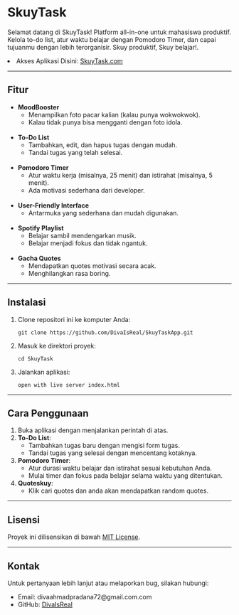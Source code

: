 <p><h1><strong>SkuyTask</strong></h1></p> 
<p>Selamat datang di SkuyTask! Platform all-in-one untuk mahasiswa produktif. Kelola to-do list, atur waktu belajar dengan Pomodoro Timer, dan capai tujuanmu dengan lebih terorganisir. Skuy produktif, Skuy belajar!.</p>
<li>Akses Aplikasi Disini: <a href="https://divaisreal.github.io/SkuyTaskApp/project/index.html">SkuyTask.com</a></li>
<hr>

<h2>Fitur</h2>
<ul>
    <li><strong>MoodBooster</strong>
        <ul>
            <li>Menampilkan foto pacar kalian (kalau punya wokwokwok).</li>
            <li>Kalau tidak punya bisa mengganti dengan foto idola.</li>
        </ul>
    </li>
    <br>
    <li><strong>To-Do List</strong>
        <ul>
            <li>Tambahkan, edit, dan hapus tugas dengan mudah.</li>
            <li>Tandai tugas yang telah selesai.</li>
        </ul>
    </li>
    <br>
    <li><strong>Pomodoro Timer</strong>
        <ul>
            <li>Atur waktu kerja (misalnya, 25 menit) dan istirahat (misalnya, 5 menit).</li>
            <li>Ada motivasi sederhana dari developer.</li>
        </ul>
    </li>
    <br>
    <li><strong>User-Friendly Interface</strong>
        <ul>
            <li>Antarmuka yang sederhana dan mudah digunakan.</li>
        </ul>
    </li>
    <br>
    <li><strong>Spotify Playlist</strong>
        <ul>
            <li>Belajar sambil mendengarkan musik.</li>
            <li>Belajar menjadi fokus dan tidak ngantuk.</li>
        </ul>
    </li>
    <br>
     <li><strong>Gacha Quotes</strong>
        <ul>
            <li>Mendapatkan quotes motivasi secara acak.</li>
            <li>Menghilangkan rasa boring.</li>
        </ul>
    </li>
</ul>

<hr>

<h2>Instalasi</h2>
<ol>
    <li>Clone repositori ini ke komputer Anda:
        <pre><code>git clone https://github.com/DivaIsReal/SkuyTaskApp.git</code></pre>
    </li>
    <li>Masuk ke direktori proyek:
        <pre><code>cd SkuyTask</code></pre>
    </li>
    <li>Jalankan aplikasi:
        <pre><code>open with live server index.html</code></pre>
    </li>
</ol>

<hr>

<h2>Cara Penggunaan</h2>
<ol>
    <li>Buka aplikasi dengan menjalankan perintah di atas.</li>
    <li><strong>To-Do List</strong>:
        <ul>
            <li>Tambahkan tugas baru dengan mengisi form tugas.</li>
            <li>Tandai tugas yang selesai dengan mencentang kotaknya.</li>
        </ul>
    </li>
    <li><strong>Pomodoro Timer</strong>:
        <ul>
            <li>Atur durasi waktu belajar dan istirahat sesuai kebutuhan Anda.</li>
            <li>Mulai timer dan fokus pada belajar selama waktu yang ditentukan.</li>
        </ul>
    </li>
    <li><strong>Quoteskuy</strong>:
        <ul>
            <li>Klik cari quotes dan anda akan mendapatkan random quotes.</li>
        </ul>
    </li>
    
    
</ol>

<hr>

<h2>Lisensi</h2>
<p>Proyek ini dilisensikan di bawah <a href="LICENSE">MIT License</a>.</p>

<hr>

<h2>Kontak</h2>
<p>Untuk pertanyaan lebih lanjut atau melaporkan bug, silakan hubungi:</p>
<ul>
    <li>Email: divaahmadpradana72@gmail.com.com</li>
    <li>GitHub: <a href="https://github.com/DivaIsReal">DivaIsReal</a></li>
</ul>
